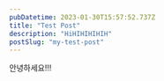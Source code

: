 ```yaml
---
pubDatetime: 2023-01-30T15:57:52.737Z
title: "Test Post"
description: "HiHIHIHIHIH"
postSlug: "my-test-post"
---
```



안녕하세요!!!